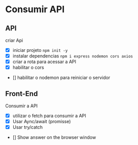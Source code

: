# Consumir API


## API

criar Api

- [x] iniciar projeto `npm init -y`
- [x] instalar dependencias `npm i express nodemon cors axios`
- [x] criar a rota para acessar a API
- [x] habilitar o cors
- [] habilitar o nodemon para reiniciar o servidor 

## Front-End

Consumir a API

- [x] utilizar o fetch para consumir a API
- [x] Usar Aync/await (promisse)
- [x] Usar try/catch
- [] Show answer on the browser window
